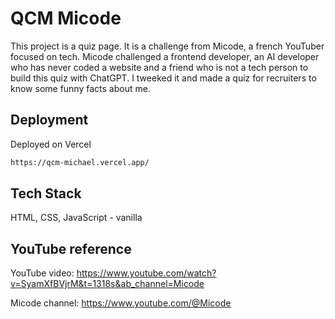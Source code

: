 
# QCM Micode

This project is a quiz page. It is a challenge from Micode, a french YouTuber focused on tech.
Micode challenged a frontend developer, an AI developer who has never coded a website and a friend who is not a tech person to build this quiz with ChatGPT.
I tweeked it and made a quiz for recruiters to know some funny facts about me.


## Deployment

Deployed on Vercel
```bash
https://qcm-michael.vercel.app/
```


## Tech Stack

HTML, CSS, JavaScript - vanilla


## YouTube reference

YouTube video: https://www.youtube.com/watch?v=SyamXfBVjrM&t=1318s&ab_channel=Micode

Micode channel: https://www.youtube.com/@Micode
